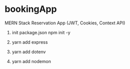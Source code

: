 # bookingApp
MERN Stack Reservation App (JWT, Cookies, Context API)

1. init package.json
npm init -y

2. yarn add express
3. yarn add dotenv
4. yarn add nodemon

